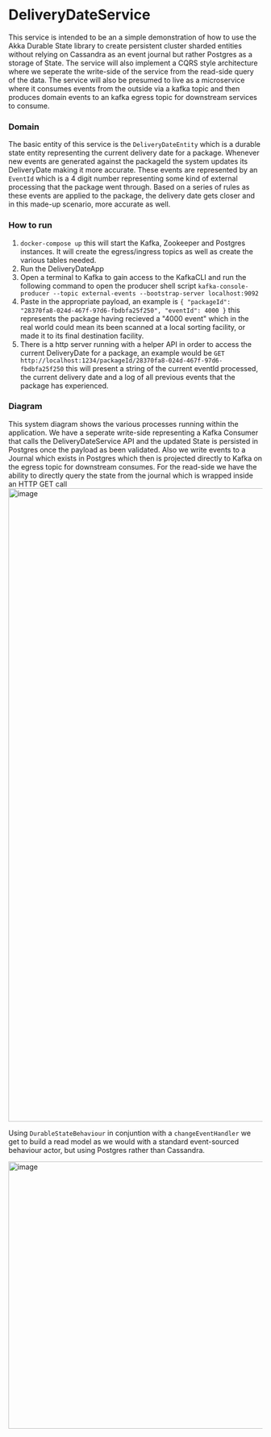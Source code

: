 # DeliveryDateService

 This service is intended to be an a simple demonstration of how to use the Akka Durable State library to create
persistent cluster sharded entities without relying on Cassandra as an event journal but rather Postgres as a storage of State. The service will also implement a CQRS style architecture
where we seperate the write-side of the service from the read-side query of the data. The service will also be presumed to live as a microservice where it consumes events from the outside via 
a kafka topic and then produces domain events to an kafka egress topic for downstream services to consume. 


### Domain
 The basic entity of this service is the `DeliveryDateEntity` which is a durable state entity representing the current delivery
date for a package. Whenever new events are generated against the packageId the system updates its DeliveryDate making it more
accurate. These events are represented by an `EventId` which is a 4 digit number representing some kind of external processing that the package went through. Based on a series of rules as these events are applied to the package, the delivery date gets closer and in this made-up scenario, more accurate as well. 



### How to run
1. `docker-compose up` this will start the Kafka, Zookeeper and Postgres instances. It will create the egress/ingress topics as well as create the various tables needed.
2.  Run the DeliveryDateApp 
3. Open a terminal to Kafka to gain access to the KafkaCLI and run the following command to open the producer shell script
   `kafka-console-producer --topic external-events --bootstrap-server localhost:9092`
4. Paste in the appropriate payload, an example is `{ "packageId": "28370fa8-024d-467f-97d6-fbdbfa25f250", "eventId": 4000 }` this represents the package having recieved a "4000 event" which in the real world could mean its been scanned at a local sorting facility, or made it to its final destination facility.
5. There is a http server running with a helper API in order to access the current DeliveryDate for a package, an example would be
 `GET http://localhost:1234/packageId/28370fa8-024d-467f-97d6-fbdbfa25f250` this will present a string of the current eventId processed, the current delivery date and a log of all previous events that the package has experienced. 


### Diagram
This system diagram shows the various processes running within the application. We have a seperate write-side representing a Kafka Consumer that calls the DeliveryDateService API and the updated State is persisted in Postgres once the payload as been validated. Also we write events to a Journal which exists in Postgres which then is projected directly to Kafka on the egress topic for downstream consumes.  For the read-side we have the ability to directly query the state from the journal which is wrapped inside an HTTP GET call
<img width="1256" alt="image" src="https://github.com/davidleacock/akka-durable-state-sketch/assets/125934110/05d611b5-1037-4725-82f5-8e50eb673250">


Using `DurableStateBehaviour` in conjuntion with a `changeEventHandler` we get to build a read model as we would with a standard event-sourced behaviour actor, but using Postgres rather than Cassandra. 

<img width="530" alt="image" src="https://github.com/davidleacock/akka-durable-state-sketch/assets/125934110/3fa3ebd3-e68b-43b5-badb-06a7d078c2cb">

